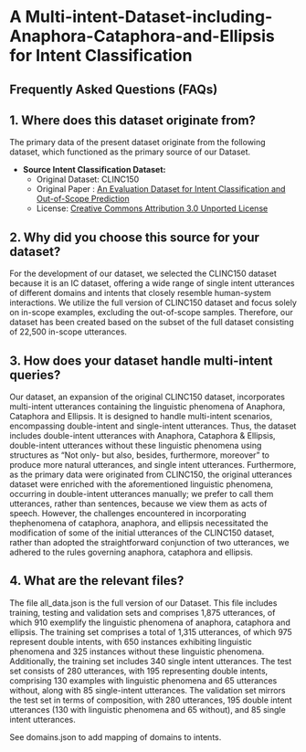 # A Multi-intent-Dataset-including-Anaphora-Cataphora-and-Ellipsis for Intent Classification


## Frequently Asked Questions (FAQs)

## 1. Where does this dataset originate from?

The primary data of the present dataset originate from the following dataset, which functioned as the primary source of our Dataset.

- **Source Intent Classification Dataset:**
  - Original Dataset: CLINC150
  - Original Paper : [An Evaluation Dataset for Intent Classification and Out-of-Scope Prediction](https://www.aclweb.org/anthology/D19-1131)
  - License: [Creative Commons Attribution 3.0 Unported License](https://creativecommons.org/licenses/by/3.0/)

## 2. Why did you choose this source for your dataset?

For the development of our dataset, we selected the CLINC150 dataset because it is an IC dataset, offering a wide range of single intent utterances of different domains and intents that closely resemble human-system interactions. We utilize the full version of CLINC150 dataset and focus solely on in-scope examples, excluding the out-of-scope samples. Therefore, our dataset has been created based on the subset of the full dataset consisting of 22,500 in-scope utterances. 

## 3. How does your dataset handle multi-intent queries?

Our dataset, an expansion of the original CLINC150 dataset, incorporates multi-intent utterances containing the linguistic phenomena of Anaphora, Cataphora and Ellipsis. It is designed to handle multi-intent scenarios, encompassing double-intent and single-intent utterances. Thus, the dataset includes double-intent utterances with Anaphora, Cataphora & Ellipsis, double-intent utterances without these linguistic phenomena using structures as “Not only- but also, besides, furthermore, moreover” to produce more natural utterances, and single intent utterances. Furthermore, as the primary data were originated from CLINC150, the original utterances dataset were enriched with the aforementioned linguistic phenomena, occurring in double-intent utterances manually; we prefer to call them utterances, rather than sentences, because we view them as acts of speech. However, the challenges encountered in incorporating thephenomena of cataphora, anaphora, and ellipsis necessitated the modification of some of the initial utterances of the CLINC150 dataset, rather than adopted the straightforward conjunction of two utterances, we adhered to the rules governing anaphora, cataphora and ellipsis.

## 4. What are the relevant files?

The file all_data.json is the full version of our Dataset. This file includes training, testing and validation sets and comprises 1,875 utterances, of which 910 exemplify the linguistic phenomena of anaphora, cataphora and ellipsis. The training set comprises a total of 1,315 utterances, of which 975 represent double intents, with 650 instances exhibiting linguistic phenomena and 325 instances without these linguistic phenomena. Additionally, the training set includes 340 single intent utterances. The test set consists of 280 utterances, with 195 representing double intents, comprising 130 examples with linguistic phenomena and 65 utterances without, along with 85 single-intent utterances. The validation set mirrors the test set in terms of composition, with 280 utterances, 195 double intent utterances (130 with linguistic phenomena and 65 without), and 85 single intent utterances. 

See domains.json to add mapping of domains to intents.




